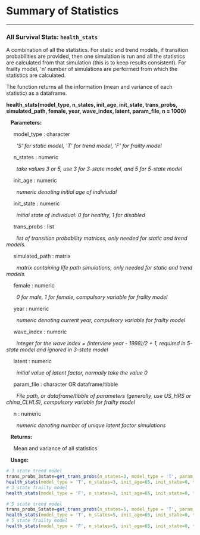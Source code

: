 # Summary of Statistics
---

### All Survival Stats: `health_stats`

A combination of all the statistics. For static and trend models, if transition probabilities are provided, then
one simulation is run and all the statistics are calculated from that simulation (this is 
to keep results consistent). For frailty model, 'n' number of simulations are performed from which the statistics are calculated. 

The function returns all the information (mean and variance of each statistic) as a dataframe.

**health_stats(model_type, n_states, init_age, init_state, trans_probs, simulated_path, female, year, wave_index, latent, param_file, n = 1000)**

&nbsp;&nbsp; **Parameters:**

&nbsp;&nbsp;&nbsp;&nbsp; model_type : character

&nbsp;&nbsp;&nbsp;&nbsp;&nbsp;&nbsp; *'S' for static model, 'T' for trend model, 'F' for frailty model*

&nbsp;&nbsp;&nbsp;&nbsp; n_states : numeric

&nbsp;&nbsp;&nbsp;&nbsp;&nbsp;&nbsp; *take values 3 or 5, use 3 for 3-state model, and 5 for 5-state model*

&nbsp;&nbsp;&nbsp;&nbsp; init_age : numeric

&nbsp;&nbsp;&nbsp;&nbsp;&nbsp;&nbsp; *numeric denoting initial age of indiviudal*

&nbsp;&nbsp;&nbsp;&nbsp; init_state : numeric

&nbsp;&nbsp;&nbsp;&nbsp;&nbsp;&nbsp; *initial state of individual: 0 for healthy, 1 for disabled*

&nbsp;&nbsp;&nbsp;&nbsp; trans_probs : list

&nbsp;&nbsp;&nbsp;&nbsp;&nbsp;&nbsp; *list of transition probability matrices, only needed for static and trend models.*

&nbsp;&nbsp;&nbsp;&nbsp; simulated_path : matrix

&nbsp;&nbsp;&nbsp;&nbsp;&nbsp;&nbsp; *matrix containing life path simulations, only needed for static and trend models.*

&nbsp;&nbsp;&nbsp;&nbsp; female : numeric

&nbsp;&nbsp;&nbsp;&nbsp;&nbsp;&nbsp; *0 for male, 1 for female, compulsory variable for frailty model*

&nbsp;&nbsp;&nbsp;&nbsp; year : numeric

&nbsp;&nbsp;&nbsp;&nbsp;&nbsp;&nbsp; *numeric denoting current year, compulsory variable for frailty model*

&nbsp;&nbsp;&nbsp;&nbsp; wave_index : numeric

&nbsp;&nbsp;&nbsp;&nbsp;&nbsp;&nbsp; *integer for the wave index = (interview year - 1998)/2 + 1, required in 5-state model and ignored in 3-state model*

&nbsp;&nbsp;&nbsp;&nbsp; latent : numeric

&nbsp;&nbsp;&nbsp;&nbsp;&nbsp;&nbsp; *initial value of latent factor, normally take the value 0*

&nbsp;&nbsp;&nbsp;&nbsp; param_file : character OR dataframe/tibble

&nbsp;&nbsp;&nbsp;&nbsp;&nbsp;&nbsp; *File path, or dataframe/tibble of parameters (generally, use US_HRS or china_CLHLS), compulsory variable for frailty model*

&nbsp;&nbsp;&nbsp;&nbsp; n : numeric

&nbsp;&nbsp;&nbsp;&nbsp;&nbsp;&nbsp; *numeric denoting number of unique latent factor simulations*

&nbsp;&nbsp; **Returns:**

&nbsp;&nbsp;&nbsp;&nbsp; Mean and variance of all statistics

&nbsp;&nbsp; **Usage:**

```r
# 3 state trend model
trans_probs_3state=get_trans_probs(n_states=3, model_type = 'T', param_file = US_HRS, init_age = 65, female = 0, year = 2022, wave_index = 13, latent = 0)
health_stats(model_type = 'T', n_states=3, init_age=65, init_state=0, trans_probs=trans_probs_3state)
# 3 state frailty model
health_stats(model_type = 'F', n_states=3, init_age=65, init_state=0, trans_probs= NULL , simulated_path = NULL, female = 0, year = 2022, wave_index = 13, latent = 0, param_file = US_HRS)

# 5 state trend model
trans_probs_5state=get_trans_probs(n_states=5, model_type = 'T', param_file = US_HRS_5, init_age = 65, female = 0, year = 2022, wave_index = 13, latent = 0)
health_stats(model_type = 'T', n_states=5, init_age=65, init_state=0, trans_probs=trans_probs_5state)
# 5 state frailty model
health_stats(model_type = 'F', n_states=5, init_age=65, init_state=0, trans_probs= NULL , simulated_path = NULL, female = 0, year = 2022, wave_index = 13, latent = 0, param_file = US_HRS_5)
```
